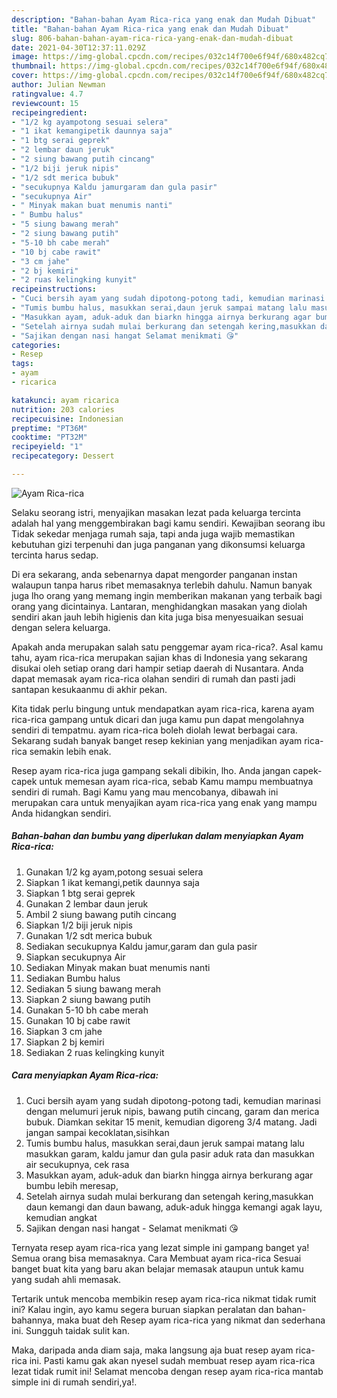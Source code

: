 ```yaml
---
description: "Bahan-bahan Ayam Rica-rica yang enak dan Mudah Dibuat"
title: "Bahan-bahan Ayam Rica-rica yang enak dan Mudah Dibuat"
slug: 806-bahan-bahan-ayam-rica-rica-yang-enak-dan-mudah-dibuat
date: 2021-04-30T12:37:11.029Z
image: https://img-global.cpcdn.com/recipes/032c14f700e6f94f/680x482cq70/ayam-rica-rica-foto-resep-utama.jpg
thumbnail: https://img-global.cpcdn.com/recipes/032c14f700e6f94f/680x482cq70/ayam-rica-rica-foto-resep-utama.jpg
cover: https://img-global.cpcdn.com/recipes/032c14f700e6f94f/680x482cq70/ayam-rica-rica-foto-resep-utama.jpg
author: Julian Newman
ratingvalue: 4.7
reviewcount: 15
recipeingredient:
- "1/2 kg ayampotong sesuai selera"
- "1 ikat kemangipetik daunnya saja"
- "1 btg serai geprek"
- "2 lembar daun jeruk"
- "2 siung bawang putih cincang"
- "1/2 biji jeruk nipis"
- "1/2 sdt merica bubuk"
- "secukupnya Kaldu jamurgaram dan gula pasir"
- "secukupnya Air"
- " Minyak makan buat menumis nanti"
- " Bumbu halus"
- "5 siung bawang merah"
- "2 siung bawang putih"
- "5-10 bh cabe merah"
- "10 bj cabe rawit"
- "3 cm jahe"
- "2 bj kemiri"
- "2 ruas kelingking kunyit"
recipeinstructions:
- "Cuci bersih ayam yang sudah dipotong-potong tadi, kemudian marinasi dengan melumuri jeruk nipis, bawang putih cincang, garam dan merica bubuk. Diamkan sekitar 15 menit, kemudian digoreng 3/4 matang. Jadi jangan sampai kecoklatan,sisihkan"
- "Tumis bumbu halus, masukkan serai,daun jeruk sampai matang lalu masukkan garam, kaldu jamur dan gula pasir aduk rata dan masukkan air secukupnya, cek rasa"
- "Masukkan ayam, aduk-aduk dan biarkn hingga airnya berkurang agar bumbu lebih meresap,"
- "Setelah airnya sudah mulai berkurang dan setengah kering,masukkan daun kemangi dan daun bawang, aduk-aduk hingga kemangi agak layu, kemudian angkat"
- "Sajikan dengan nasi hangat Selamat menikmati 😘"
categories:
- Resep
tags:
- ayam
- ricarica

katakunci: ayam ricarica 
nutrition: 203 calories
recipecuisine: Indonesian
preptime: "PT36M"
cooktime: "PT32M"
recipeyield: "1"
recipecategory: Dessert

---
```



![Ayam Rica-rica](https://img-global.cpcdn.com/recipes/032c14f700e6f94f/680x482cq70/ayam-rica-rica-foto-resep-utama.jpg)

Selaku seorang istri, menyajikan masakan lezat pada keluarga tercinta adalah hal yang menggembirakan bagi kamu sendiri. Kewajiban seorang ibu Tidak sekedar menjaga rumah saja, tapi anda juga wajib memastikan kebutuhan gizi terpenuhi dan juga panganan yang dikonsumsi keluarga tercinta harus sedap.

Di era  sekarang, anda sebenarnya dapat mengorder panganan instan walaupun tanpa harus ribet memasaknya terlebih dahulu. Namun banyak juga lho orang yang memang ingin memberikan makanan yang terbaik bagi orang yang dicintainya. Lantaran, menghidangkan masakan yang diolah sendiri akan jauh lebih higienis dan kita juga bisa menyesuaikan sesuai dengan selera keluarga. 



Apakah anda merupakan salah satu penggemar ayam rica-rica?. Asal kamu tahu, ayam rica-rica merupakan sajian khas di Indonesia yang sekarang disukai oleh setiap orang dari hampir setiap daerah di Nusantara. Anda dapat memasak ayam rica-rica olahan sendiri di rumah dan pasti jadi santapan kesukaanmu di akhir pekan.

Kita tidak perlu bingung untuk mendapatkan ayam rica-rica, karena ayam rica-rica gampang untuk dicari dan juga kamu pun dapat mengolahnya sendiri di tempatmu. ayam rica-rica boleh diolah lewat berbagai cara. Sekarang sudah banyak banget resep kekinian yang menjadikan ayam rica-rica semakin lebih enak.

Resep ayam rica-rica juga gampang sekali dibikin, lho. Anda jangan capek-capek untuk memesan ayam rica-rica, sebab Kamu mampu membuatnya sendiri di rumah. Bagi Kamu yang mau mencobanya, dibawah ini merupakan cara untuk menyajikan ayam rica-rica yang enak yang mampu Anda hidangkan sendiri.

<!--inarticleads1-->

##### Bahan-bahan dan bumbu yang diperlukan dalam menyiapkan Ayam Rica-rica:

1. Gunakan 1/2 kg ayam,potong sesuai selera
1. Siapkan 1 ikat kemangi,petik daunnya saja
1. Siapkan 1 btg serai geprek
1. Gunakan 2 lembar daun jeruk
1. Ambil 2 siung bawang putih cincang
1. Siapkan 1/2 biji jeruk nipis
1. Gunakan 1/2 sdt merica bubuk
1. Sediakan secukupnya Kaldu jamur,garam dan gula pasir
1. Siapkan secukupnya Air
1. Sediakan  Minyak makan buat menumis nanti
1. Sediakan  Bumbu halus
1. Sediakan 5 siung bawang merah
1. Siapkan 2 siung bawang putih
1. Gunakan 5-10 bh cabe merah
1. Gunakan 10 bj cabe rawit
1. Siapkan 3 cm jahe
1. Siapkan 2 bj kemiri
1. Sediakan 2 ruas kelingking kunyit




<!--inarticleads2-->

##### Cara menyiapkan Ayam Rica-rica:

1. Cuci bersih ayam yang sudah dipotong-potong tadi, kemudian marinasi dengan melumuri jeruk nipis, bawang putih cincang, garam dan merica bubuk. Diamkan sekitar 15 menit, kemudian digoreng 3/4 matang. Jadi jangan sampai kecoklatan,sisihkan
1. Tumis bumbu halus, masukkan serai,daun jeruk sampai matang lalu masukkan garam, kaldu jamur dan gula pasir aduk rata dan masukkan air secukupnya, cek rasa
1. Masukkan ayam, aduk-aduk dan biarkn hingga airnya berkurang agar bumbu lebih meresap,
1. Setelah airnya sudah mulai berkurang dan setengah kering,masukkan daun kemangi dan daun bawang, aduk-aduk hingga kemangi agak layu, kemudian angkat
1. Sajikan dengan nasi hangat - Selamat menikmati 😘




Ternyata resep ayam rica-rica yang lezat simple ini gampang banget ya! Semua orang bisa memasaknya. Cara Membuat ayam rica-rica Sesuai banget buat kita yang baru akan belajar memasak ataupun untuk kamu yang sudah ahli memasak.

Tertarik untuk mencoba membikin resep ayam rica-rica nikmat tidak rumit ini? Kalau ingin, ayo kamu segera buruan siapkan peralatan dan bahan-bahannya, maka buat deh Resep ayam rica-rica yang nikmat dan sederhana ini. Sungguh taidak sulit kan. 

Maka, daripada anda diam saja, maka langsung aja buat resep ayam rica-rica ini. Pasti kamu gak akan nyesel sudah membuat resep ayam rica-rica lezat tidak rumit ini! Selamat mencoba dengan resep ayam rica-rica mantab simple ini di rumah sendiri,ya!.

